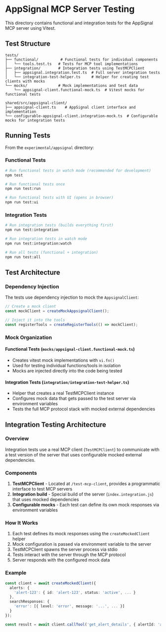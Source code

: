 # AppSignal MCP Server Testing

This directory contains functional and integration tests for the AppSignal MCP server using Vitest.

## Test Structure

```
tests/
├── functional/          # Functional tests for individual components
│   └── tools.test.ts   # Tests for MCP tool implementations
├── integration/        # Integration tests using TestMCPClient
│   ├── appsignal.integration.test.ts  # Full server integration tests
│   └── integration-test-helper.ts     # Helper for creating test clients with mocks
└── mocks/              # Mock implementations and test data
    └── appsignal-client.functional-mock.ts  # Vitest mocks for functional tests

shared/src/appsignal-client/
├── appsignal-client.ts    # AppSignal client interface and implementation
└── configurable-appsignal-client.integration-mock.ts  # Configurable mocks for integration tests
```

## Running Tests

From the `experimental/appsignal` directory:

### Functional Tests

```bash
# Run functional tests in watch mode (recommended for development)
npm test

# Run functional tests once
npm run test:run

# Run functional tests with UI (opens in browser)
npm run test:ui
```

### Integration Tests

```bash
# Run integration tests (builds everything first)
npm run test:integration

# Run integration tests in watch mode
npm run test:integration:watch

# Run all tests (functional + integration)
npm run test:all
```

## Test Architecture

### Dependency Injection
The tests use dependency injection to mock the `AppsignalClient`:

```typescript
// Create a mock client
const mockClient = createMockAppsignalClient();

// Inject it into the tools
const registerTools = createRegisterTools(() => mockClient);
```

### Mock Organization

#### Functional Tests (`mocks/appsignal-client.functional-mock.ts`)
- Creates vitest mock implementations with `vi.fn()`
- Used for testing individual functions/tools in isolation
- Mocks are injected directly into the code being tested

#### Integration Tests (`integration/integration-test-helper.ts`)
- Helper that creates a real TestMCPClient instance
- Configures mock data that gets passed to the test server via environment variables
- Tests the full MCP protocol stack with mocked external dependencies

## Integration Testing Architecture

### Overview
Integration tests use a real MCP client (`TestMCPClient`) to communicate with a test version of the server that uses configurable mocked external dependencies.

### Components
1. **TestMCPClient** - Located at `/test-mcp-client`, provides a programmatic interface to test MCP servers
2. **Integration build** - Special build of the server (`index.integration.js`) that uses mocked dependencies
3. **Configurable mocks** - Each test can define its own mock responses via environment variables

### How It Works
1. Each test defines its mock responses using the `createMockedClient` helper
2. Mock configuration is passed via environment variable to the server
3. TestMCPClient spawns the server process via stdio
4. Tests interact with the server through the MCP protocol
5. Server responds with the configured mock data

### Example
```typescript
const client = await createMockedClient({
  alerts: {
    'alert-123': { id: 'alert-123', status: 'active', ... }
  },
  searchResponses: {
    'error': [{ level: 'error', message: '...', ... }]
  }
});

const result = await client.callTool('get_alert_details', { alertId: 'alert-123' });
```
